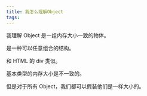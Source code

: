 ```yaml
---
title: 我怎么理解Object
tags:
---
```


我理解 Object 是一组内存大小一致的物体。

是一种可以任意组合的结构。

和 HTML 的 div 类似。

基本类型的内存大小是不一致的。

但是对于所有 Object，我们都可以假装他们是一样大小的。

